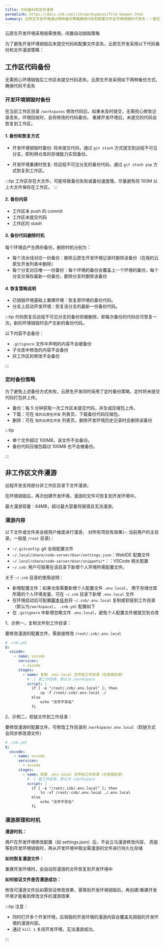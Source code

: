 ```yaml
---
title: 代码备份和文件漫游
permalink: https://docs.cnb.cool/zh/workspaces/file-keeper.html
summary: 云原生开发环境通过两种备份策略确保代码和配置文件在环境销毁时不丢失：一是在环境销毁时利用`git stash`备份未提交的代码至远程不可见分支，并在重建时恢复；二是定时备份未提交代码，用户可下载。此外，支持非工作区目录下文件漫游，最大容量为64MB，用户配置文件可自动恢复至新环境。
---
```


云原生开发环境采用按需使用，闲置自动销毁策略

为了避免开发环境销毁后未提交代码和配置文件丢失，云原生开发采用以下代码备份和文件漫游策略：

## 工作区代码备份

无需担心环境销毁后工作区未提交代码丢失。云原生开发采用如下两种备份方式，确保代码不丢失

### 开发环境销毁时备份

在当前工作区目录 `/workspaces` 修改代码后，如果未及时提交，无需担心修改记录丢失，环境回收时，会将修改的代码备份。
重建开发环境后，未提交的代码会恢复到工作区。

#### 1. 备份和恢复方式

- 开发环境销毁时备份: 将未提交代码，通过 `git stash` 方式提交到远程不可见分支，即利用仓库的存储能力实现备份。

- 开发环境重建时恢复: 将远程不可见分支的备份代码，通过 `git stash pop` 方式恢复到工作区。

:::tip
工作区存在大文件，可能导致备份失败或备份速度慢，尽量避免将 100M 以上大文件保存在工作区。
:::

#### 2. 备份内容

- 工作区未 push 的 commit
- 工作区未提交代码
- 工作区的 stash

#### 3. 备份代码删除时机

每个环境会产生两份备份，删除时机分别为：

- 每个流水线对应一份备份：删除云原生开发环境记录时删除该备份（在我的云原生开发列表中删除）
- 每个分支对应唯一一份备份：每个环境的备份会覆盖上一个环境的备份，每个分支仅保存最新一份备份，删除分支时删除该备份

#### 4. 恢复策略说明

- 已销毁环境基础上重建环境：恢复原环境的备份代码。
- 分支上启动开发环境：恢复该分支的最新一份备份代码。

:::tip
代码恢复后远程不可见分支的备份将被删除，即每次备份的代码仅可恢复一次。新的环境销毁时会产生新的备份代码。

以下内容不会备份：

- `.gitignore` 文件中声明的内容不会被备份
- 子仓库中修改的内容不会备份
- 非工作区的修改不会备份

:::

### 定时备份策略

为了避免上述备份方式失败，云原生开发同时采用了定时备份策略，定时将未提交代码打包并上传。

- 备份：每 5 分钟获取一次工作区未提交代码，并生成压缩包上传。
- 下载：可在 `我的云原生开发` 列表页，下载备份代码压缩包。
- 删除：可在 `我的云原生开发` 列表页，删除开发环境历史记录时会删除该备份

:::tip

- 单个文件超过 100MB，该文件不会备份。
- 备份代码压缩包超过 100MB 也不会被备份。

:::

## 非工作区文件漫游

远程开发支持部分非工作区目录下文件漫游。

在环境销毁后，再次创建开发环境，漫游的文件可恢复到开发环境中。

最大漫游容量：64MB，超过最大容量将报错且无法漫游。

### 漫游内容

以下文件或文件夹会按用户维度进行漫游，
对所有项目有效果(`~`: 当前用户的主目录，一般是 `/root` 目录)：

- `~/.gitconfig`: git 全局配置文件
- `~/.local/share/code-server/User/settings.json`：WebIDE 配置文件
- `~/.local/share/code-server/User/snippets/*`：：VSCode 相关配置
- `~/.cnb`: 用户可按需在该目录下新增个人环境所需配置文件。

关于 `~/.cnb` 目录的使用说明：

- 新增配置文件：如果仓库需要新增个人配置文件 `.env.local`，
用于存储仓库所需的个人环境变量，可在 `~/.cnb` 目录下新增 `.env.local` 文件
- 在环境启动后可配置[脚本任务](../build/grammar.md#脚本任务)将 `~/.cnb/.env.local` 复制或软链到工作目录（默认为`/workspace`），
`.cnb.yml` 配置如下
- 在 `.gitignore` 中新增忽略文件 `.env.local`，避免个人配置文件被提交到仓库

1、示例一，复制文件到工作目录：

要修改漫游的配置文件，需直接修改 `/root/.cnb/.env.local`

```yaml
# .cnb.yml
$:
  vscode:
    - name: vscode
      services:
        - vscode
      stages:
        - name: 复制 .env.local 文件到工作目录（仓库根目录）
          # ./ 是工作目录，默认为 /workspace
          script: |
            if [ -e "/root/.cnb/.env.local" ]; then
                cp -f /root/.cnb/.env.local ./
            else
                echo "文件不存在"
            fi
```

2、示例二，软链文件到工作目录：

要修改漫游的配置文件，可修改工作目录的 `/workspace/.env.local`（软链方式会同步修改源文件）

```yaml
# .cnb.yml
$:
  vscode:
    - name: vscode
      services:
        - vscode
      stages:
        - name: 软链 .env.local 文件到工作目录（仓库根目录）
          # ./ 是工作目录，默认为 /workspace
          script: |
            if [ -e "/root/.cnb/.env.local" ]; then
                ln -sf /root/.cnb/.env.local ./.env.local 
            else
                echo "文件不存在"
            fi
```

### 漫游原理和时机

**漫游时机：**

用户在开发环境修改配置（如 settings.json）后，不会立马漫游修改内容，
而是等到开发环境销毁时，再从开发环境中取出需漫游的文件进行持久化存储

**如何恢复漫游文件：**

重建开发环境时，会自动将漫游的文件恢复到开发环境中

**如何验证文件是否漫游成功：**

修改可漫游文件后如需验证修改效果，需等到开发环境销毁后，再创建/重建开发环境才能看到修改文件的漫游效果

:::tip
注意：

- 同时打开多个开发环境，后销毁的开发环境的漫游内容会覆盖先销毁的开发环境的漫游内容。
- 通过 `kill 1` 关闭开发环境，无法漫游成功。

:::
